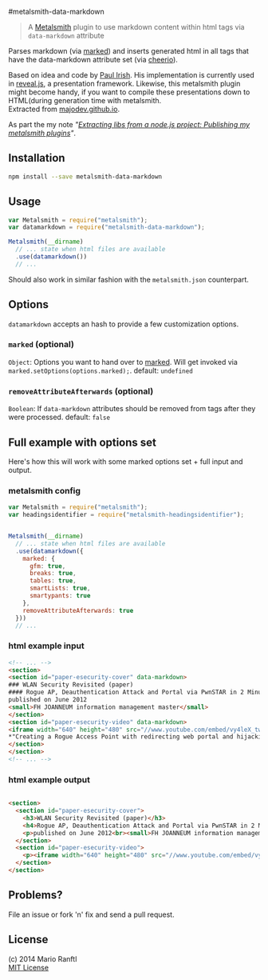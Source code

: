 #metalsmith-data-markdown

> A [Metalsmith](http://metalsmith.io) plugin to use markdown content within html tags via `data-markdown` attribute

Parses markdown (via [marked](https://github.com/chjj/marked)) and inserts generated html in all tags that have the data-markdown attribute set (via [cheerio](https://github.com/cheeriojs/cheerio)).

Based on idea and code by [Paul Irish](https://gist.github.com/paulirish/1343518). His implementation is currently used in [reveal.js](https://github.com/hakimel/reveal.js), a presentation framework. Likewise, this metalsmith plugin might become handy, if you want to compile these presentations down to HTML(during generation time with metalsmith.  
Extracted from [majodev.github.io](http://majodev.github.io).

As part the my note *"[Extracting libs from a node.js project: Publishing my metalsmith plugins](http://ranf.tl/2014/10/01/extracting-libs-from-a-node-js-project/)"*.

## Installation

```bash
npm install --save metalsmith-data-markdown
```

## Usage

```javascript
var Metalsmith = require("metalsmith");
var datamarkdown = require("metalsmith-data-markdown");

Metalsmith(__dirname)
  // ... state when html files are available
  .use(datamarkdown())
  // ...
```

Should also work in similar fashion with the `metalsmith.json` counterpart.

## Options

`datamarkdown` accepts an hash to provide a few customization options.

### `marked` (optional)
`Object`: Options you want to hand over to [marked](https://github.com/chjj/marked#options-1). Will get invoked via `marked.setOptions(options.marked);`.
default: `undefined`

### `removeAttributeAfterwards` (optional)
`Boolean`: If `data-markdown` attributes should be removed from tags after they were processed.
default: `false`

## Full example with options set

Here's how this will work with some marked options set + full input and output.

### metalsmith config

```javascript
var Metalsmith = require("metalsmith");
var headingsidentifier = require("metalsmith-headingsidentifier");


Metalsmith(__dirname)
  // ... state when html files are available
  .use(datamarkdown({
    marked: {
      gfm: true,
      breaks: true,
      tables: true,
      smartLists: true,
      smartypants: true
    },
    removeAttributeAfterwards: true
  }))
  // ...
```

### html example input

```html
<!-- ... -->
<section>
<section id="paper-esecurity-cover" data-markdown>
### WLAN Security Revisited (paper)
#### Rogue AP, Deauthentication Attack and Portal via PwnSTAR in 2 Minutes
published on June 2012
<small>FH JOANNEUM information management master</small>
</section>
<section id="paper-esecurity-video" data-markdown>
<iframe width="640" height="480" src="//www.youtube.com/embed/vy4leX_twTw" frameborder="0"></iframe>
*"Creating a Rogue Access Point with redirecting web portal and hijacking open wifi users via de-authentication attack."*
</section>
</section>
<!-- ... -->
```

### html example output

```html

<section>
  <section id="paper-esecurity-cover">
    <h3>WLAN Security Revisited (paper)</h3>
    <h4>Rogue AP, Deauthentication Attack and Portal via PwnSTAR in 2 Minutes</h4>
    <p>published on June 2012<br><small>FH JOANNEUM information management master</small></p>
  </section>
  <section id="paper-esecurity-video">
    <p><iframe width="640" height="480" src="//www.youtube.com/embed/vy4leX_twTw" frameborder="0"></iframe><br><em>“Creating a Rogue Access Point with redirecting web portal and hijacking open wifi users via de-authentication attack.”</em></p>
  </section>
</section>

```

## Problems?
File an issue or fork 'n' fix and send a pull request.

## License
(c) 2014 Mario Ranftl  
[MIT License](majodev.mit-license.org)
